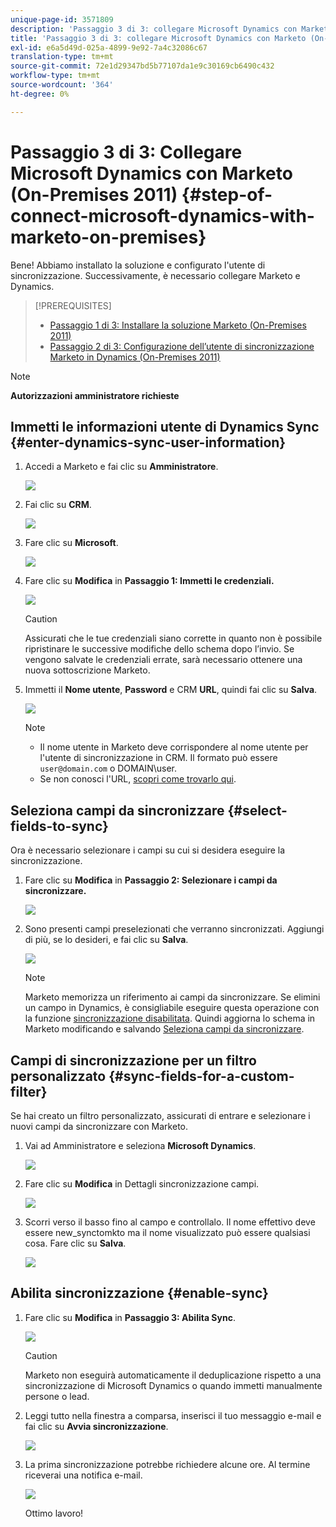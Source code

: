 ```yaml
---
unique-page-id: 3571809
description: 'Passaggio 3 di 3: collegare Microsoft Dynamics con Marketo (On-Premises 2011) - Documentazione Marketo - Documentazione del prodotto'
title: 'Passaggio 3 di 3: collegare Microsoft Dynamics con Marketo (On-Premises 2011)'
exl-id: e6a5d49d-025a-4899-9e92-7a4c32086c67
translation-type: tm+mt
source-git-commit: 72e1d29347bd5b77107da1e9c30169cb6490c432
workflow-type: tm+mt
source-wordcount: '364'
ht-degree: 0%

---
```


# Passaggio 3 di 3: Collegare Microsoft Dynamics con Marketo (On-Premises 2011) {#step-of-connect-microsoft-dynamics-with-marketo-on-premises}

Bene! Abbiamo installato la soluzione e configurato l&#39;utente di sincronizzazione. Successivamente, è necessario collegare Marketo e Dynamics.

>[!PREREQUISITES]
>
>* [Passaggio 1 di 3: Installare la soluzione Marketo (On-Premises 2011)](/help/marketo/product-docs/crm-sync/microsoft-dynamics-sync/sync-setup/microsoft-dynamics-2011-on-premises/step-1-of-3-install.md)
>* [Passaggio 2 di 3: Configurazione dell’utente di sincronizzazione Marketo in Dynamics (On-Premises 2011)](/help/marketo/product-docs/crm-sync/microsoft-dynamics-sync/sync-setup/microsoft-dynamics-2011-on-premises/step-2-of-3-set-up.md)


>[!NOTE]
>
>**Autorizzazioni amministratore richieste**

## Immetti le informazioni utente di Dynamics Sync {#enter-dynamics-sync-user-information}

1. Accedi a Marketo e fai clic su **Amministratore**.

   ![](assets/login-admin.png)

1. Fai clic su **CRM**.

   ![](assets/image2014-12-11-11-3a53-3a59.png)

1. Fare clic su **Microsoft**.

   ![](assets/image2014-12-11-11-3a54-3a10.png)

1. Fare clic su **Modifica** in **Passaggio 1: Immetti le credenziali.**

   ![](assets/image2014-12-11-11-3a54-3a19.png)

   >[!CAUTION]
   >
   >Assicurati che le tue credenziali siano corrette in quanto non è possibile ripristinare le successive modifiche dello schema dopo l’invio. Se vengono salvate le credenziali errate, sarà necessario ottenere una nuova sottoscrizione Marketo.

1. Immetti il **Nome utente**, **Password** e CRM **URL**, quindi fai clic su **Salva**.

   ![](assets/image2015-4-2-14-3a50-3a7.png)

   >[!NOTE]
   >
   >* Il nome utente in Marketo deve corrispondere al nome utente per l&#39;utente di sincronizzazione in CRM. Il formato può essere `user@domain.com` o DOMAIN\user.
   >* Se non conosci l&#39;URL, [scopri come trovarlo qui](/help/marketo/product-docs/crm-sync/microsoft-dynamics-sync/sync-setup/view-the-organization-service-url.md).


## Seleziona campi da sincronizzare {#select-fields-to-sync}

Ora è necessario selezionare i campi su cui si desidera eseguire la sincronizzazione.

1. Fare clic su **Modifica** in **Passaggio 2: Selezionare i campi da sincronizzare.**

   ![](assets/image2015-3-16-9-51-28a.png)

1. Sono presenti campi preselezionati che verranno sincronizzati. Aggiungi di più, se lo desideri, e fai clic su **Salva**.

   ![](assets/image2016-8-25-13-3a26-3a14.png)

   >[!NOTE]
   >
   >Marketo memorizza un riferimento ai campi da sincronizzare. Se elimini un campo in Dynamics, è consigliabile eseguire questa operazione con la funzione [sincronizzazione disabilitata](/help/marketo/product-docs/crm-sync/salesforce-sync/enable-disable-the-salesforce-sync.md). Quindi aggiorna lo schema in Marketo modificando e salvando [Seleziona campi da sincronizzare](/help/marketo/product-docs/crm-sync/microsoft-dynamics-sync/microsoft-dynamics-sync-details/microsoft-dynamics-sync-field-sync/editing-fields-to-sync-before-deleting-them-in-dynamics.md).

## Campi di sincronizzazione per un filtro personalizzato {#sync-fields-for-a-custom-filter}

Se hai creato un filtro personalizzato, assicurati di entrare e selezionare i nuovi campi da sincronizzare con Marketo.

1. Vai ad Amministratore e seleziona **Microsoft Dynamics**.

   ![](assets/image2015-10-9-9-3a50-3a9.png)

1. Fare clic su **Modifica** in Dettagli sincronizzazione campi.

   ![](assets/image2015-10-9-9-3a52-3a23.png)

1. Scorri verso il basso fino al campo e controllalo. Il nome effettivo deve essere new_synctomkto ma il nome visualizzato può essere qualsiasi cosa. Fare clic su **Salva**.

   ![](assets/image2016-8-25-14-3a14-3a57.png)

## Abilita sincronizzazione {#enable-sync}

1. Fare clic su **Modifica** in **Passaggio 3: Abilita Sync**.

   ![](assets/image2015-3-16-9-52-2b.png)

   >[!CAUTION]
   >
   >Marketo non eseguirà automaticamente il deduplicazione rispetto a una sincronizzazione di Microsoft Dynamics o quando immetti manualmente persone o lead.

1. Leggi tutto nella finestra a comparsa, inserisci il tuo messaggio e-mail e fai clic su **Avvia sincronizzazione**.

   ![](assets/image2015-3-30-14-3a23-3a13.png)

1. La prima sincronizzazione potrebbe richiedere alcune ore. Al termine riceverai una notifica e-mail.

   ![](assets/image2014-12-11-11-3a55-3a15.png)

   Ottimo lavoro!
